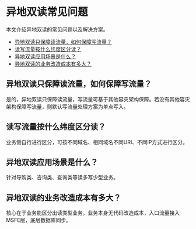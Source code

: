 # 异地双读常见问题

本文介绍异地双读的常见问题以及解决方案。

-   [异地双读只保障读流量，如何保障写流量？](#section_m29_5hi_k12)
-   [读写流量按什么纬度区分读？](#section_xqa_iqs_h3h)
-   [异地双读应用场景是什么？](#section_jx0_1hu_nau)
-   [异地双读的业务改造成本有多大？](#section_v8q_xe3_6cc)

## 异地双读只保障读流量，如何保障写流量？

是的，异地双读只保障读流量，写流量可基于其他容灾架构保障。若没有其他容灾架构保障写流量，则默认写流量处理方案为单点写入。

## 读写流量按什么纬度区分读？

业务侧自行进行区分，可按不同域名、相同域名不同URI、不同IP方式进行区分。

## 异地双读应用场景是什么？

针对导购类、咨询类、查询类等读多写少型业务。

## 异地双读的业务改造成本有多大？

核心在于业务能区分出读类型业务，业务本身无代码改造成本，入口流量接入MSFE层，底层数据库同步。

